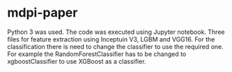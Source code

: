 # mdpi-paper
Python 3 was used.
The code was executed using Jupyter notebook.
Three files for feature extraction using Inceptuin V3, LGBM and VGG16. For the classification there is need to change the classifier to use the required one.
For example the RandomForestClassifier has to be changed to xgboostClassifier to use XGBoost as a classifier.
